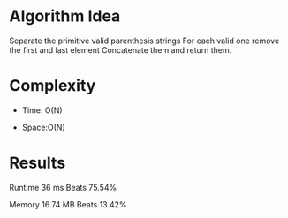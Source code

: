 # Algorithm Idea

Separate the primitive valid parenthesis strings
For each valid one remove the first and last element
Concatenate them and return them.

# Complexity

- Time: O(N)

- Space:O(N)

# Results

Runtime
36
ms
Beats
75.54%

Memory
16.74
MB
Beats
13.42%